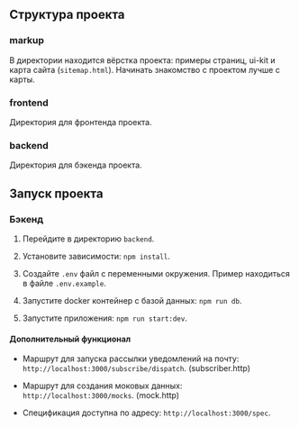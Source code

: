 ## Структура проекта

### markup

В директории находится вёрстка проекта: примеры страниц, ui-kit и карта сайта (`sitemap.html`). Начинать знакомство с проектом лучше с карты.

### frontend

Директория для фронтенда проекта.

### backend

Директория для бэкенда проекта.

## Запуск проекта

### Бэкенд

1. Перейдите в директорию `backend`.

2. Установите зависимости: `npm install`.

3. Создайте `.env` файл с переменными окружения. Пример находиться в файле `.env.example`.

4. Запустите docker контейнер с базой данных: `npm run db`.

5. Запустите приложения: `npm run start:dev`.

#### Дополнительный функционал

- Маршрут для запуска рассылки уведомлений на почту: `http://localhost:3000/subscribe/dispatch`. (subscriber.http)

- Маршрут для создания моковых данных: `http://localhost:3000/mocks`. (mock.http)

- Спецификация доступна по адресу: `http://localhost:3000/spec`.
